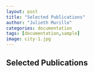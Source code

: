 ```yaml
---
layout: post
title: "Selected Publications"
author: "Julieth Murillo"
categories: documentation
tags: [documentation,sample]
image: city-1.jpg
---
```


## Selected Publications

